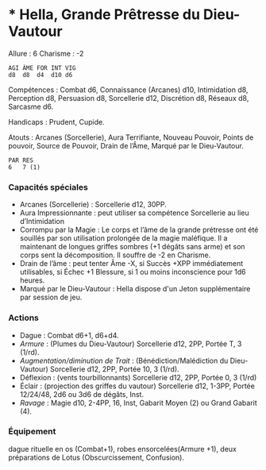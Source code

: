 # * Hella, Grande Prêtresse du Dieu-Vautour

Allure : 6
Charisme : -2

	AGI	ÂME	FOR	INT	VIG
	d8	d8	d4	d10	d6

Compétences : Combat d6, Connaissance (Arcanes) d10, Intimidation d8, Perception d8, Persuasion d8, Sorcellerie d12, Discrétion d8, Réseaux d8, Sarcasme d6.

Handicaps : Prudent, Cupide.

Atouts : Arcanes (Sorcellerie), Aura Terrifiante, Nouveau Pouvoir, Points de pouvoir, Source de Pouvoir, Drain de l’Âme, Marqué par le Dieu-Vautour.

	PAR	RES
	6	7 (1)

### Capacités spéciales
- Arcanes (Sorcellerie) : Sorcellerie d12, 30PP.
- Aura Impressionnante : peut utiliser sa compétence Sorcellerie au lieu d’Intimidation
- Corrompu par la Magie : Le corps et l’âme de la grande prétresse ont été souillés par son utilisation prolongée de la magie maléfique. Il a maintenant de longues griffes sombres (+1 dégâts sans arme) et son corps sent la décomposition. Il souffre de -2 en Charisme.
- Drain de l’âme : peut tenter Âme -X, si Succès +XPP immédiatement utilisables, si Échec +1 Blessure, si 1 ou moins inconscience pour 1d6 heures.
- Marqué par le Dieu-Vautour : Hella dispose d'un Jeton supplémentaire par session de jeu.

### Actions
- Dague : Combat d6+1, d6+d4.
- _Armure_ : (Plumes du Dieu-Vautour) Sorcellerie d12, 2PP, Portée T, 3 (1/rd).
- _Augmentation/diminution de Trait_ : (Bénédiction/Malédiction du Dieu-Vautour) Sorcellerie d12, 2PP, Portée 10, 3 (1/rd).
- Déflexion : (vents tourbillonnants) Sorcellerie d12, 2PP, Portée 0, 3 (1/rd)
- Éclair : (projection des griffes du vautour) Sorcellerie d12, 1-3PP, Portée 12/24/48, 2d6 ou 3d6 de dégâts, Inst.
- _Ravage_ : Magie d10, 2-4PP, 16, Inst, Gabarit Moyen (2) ou Grand Gabarit (4).

### Équipement
dague rituelle en os (Combat+1), robes ensorcelées(Armure +1), deux préparations de Lotus (Obscurcissement, Confusion).

